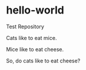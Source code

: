 # hello-world
Test Repository

Cats like to eat mice.

Mice like to eat cheese.

So, do cats like to eat cheese?